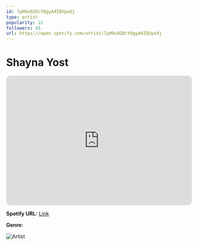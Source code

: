 ```yaml
---
id: 7yH9u92DcYOgyA4IQVpxXj
type: artist
popularity: 22
followers: 45
url: https://open.spotify.com/artist/7yH9u92DcYOgyA4IQVpxXj
---
```

# Shayna Yost

<iframe style="border-radius:12px" src="https://open.spotify.com/embed/artist/7yH9u92DcYOgyA4IQVpxXj" width="100%" height="352" frameBorder="0" allowfullscreen="" allow="autoplay; clipboard-write; encrypted-media; fullscreen; picture-in-picture" loading="lazy"></iframe>

**Spotify URL:** [Link](https://open.spotify.com/artist/7yH9u92DcYOgyA4IQVpxXj)

**Genre:** 

![Artist](https://i.scdn.co/image/ab67616d0000b2733bf69d83f8ccdd0b514d31c0)
